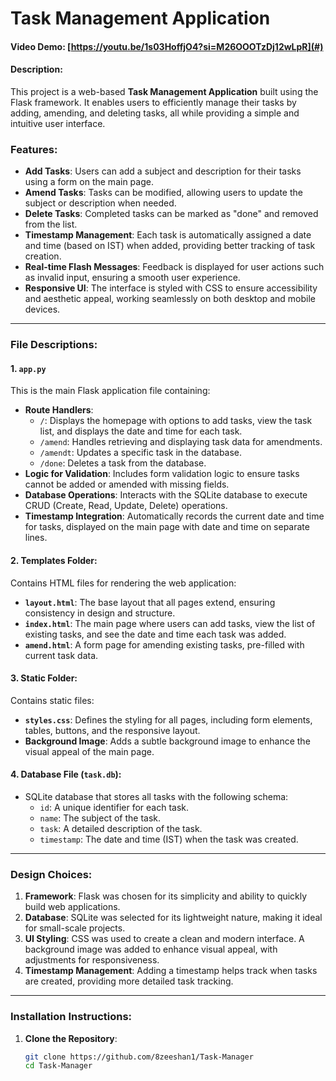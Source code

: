 # Task Management Application
#### Video Demo: [https://youtu.be/1s03HoffjO4?si=M26OOOTzDj12wLpR](#)
#### Description:

This project is a web-based **Task Management Application** built using the Flask framework. It enables users to efficiently manage their tasks by adding, amending, and deleting tasks, all while providing a simple and intuitive user interface.

### Features:
- **Add Tasks**: Users can add a subject and description for their tasks using a form on the main page.
- **Amend Tasks**: Tasks can be modified, allowing users to update the subject or description when needed.
- **Delete Tasks**: Completed tasks can be marked as "done" and removed from the list.
- **Timestamp Management**: Each task is automatically assigned a date and time (based on IST) when added, providing better tracking of task creation.
- **Real-time Flash Messages**: Feedback is displayed for user actions such as invalid input, ensuring a smooth user experience.
- **Responsive UI**: The interface is styled with CSS to ensure accessibility and aesthetic appeal, working seamlessly on both desktop and mobile devices.

---

### File Descriptions:
#### 1. **`app.py`**
This is the main Flask application file containing:
- **Route Handlers**:
  - `/`: Displays the homepage with options to add tasks, view the task list, and displays the date and time for each task.
  - `/amend`: Handles retrieving and displaying task data for amendments.
  - `/amendt`: Updates a specific task in the database.
  - `/done`: Deletes a task from the database.
- **Logic for Validation**: Includes form validation logic to ensure tasks cannot be added or amended with missing fields.
- **Database Operations**: Interacts with the SQLite database to execute CRUD (Create, Read, Update, Delete) operations.
- **Timestamp Integration**: Automatically records the current date and time for tasks, displayed on the main page with date and time on separate lines.

#### 2. **Templates Folder**:
Contains HTML files for rendering the web application:
- **`layout.html`**: The base layout that all pages extend, ensuring consistency in design and structure.
- **`index.html`**: The main page where users can add tasks, view the list of existing tasks, and see the date and time each task was added.
- **`amend.html`**: A form page for amending existing tasks, pre-filled with current task data.

#### 3. **Static Folder**:
Contains static files:
- **`styles.css`**: Defines the styling for all pages, including form elements, tables, buttons, and the responsive layout.
- **Background Image**: Adds a subtle background image to enhance the visual appeal of the main page.

#### 4. **Database File (`task.db`)**:
- SQLite database that stores all tasks with the following schema:
  - `id`: A unique identifier for each task.
  - `name`: The subject of the task.
  - `task`: A detailed description of the task.
  - `timestamp`: The date and time (IST) when the task was created.

---

### Design Choices:
1. **Framework**: Flask was chosen for its simplicity and ability to quickly build web applications.
2. **Database**: SQLite was selected for its lightweight nature, making it ideal for small-scale projects.
3. **UI Styling**: CSS was used to create a clean and modern interface. A background image was added to enhance visual appeal, with adjustments for responsiveness.
4. **Timestamp Management**: Adding a timestamp helps track when tasks are created, providing more detailed task tracking.

---

### Installation Instructions:
1. **Clone the Repository**:
   ```bash
   git clone https://github.com/8zeeshan1/Task-Manager
   cd Task-Manager

